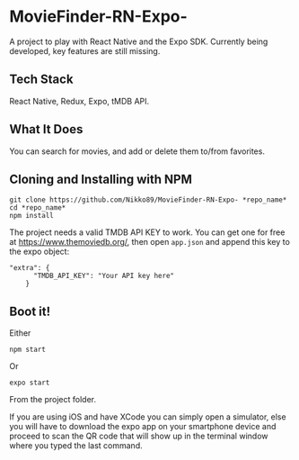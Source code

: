 # MovieFinder-RN-Expo-

A project to play with React Native and the Expo SDK. Currently being developed, key features are still missing.

## Tech Stack

React Native, Redux, Expo, tMDB API.

## What It Does

You can search for movies, and add or delete them to/from favorites.

## Cloning and Installing with NPM


```
git clone https://github.com/Nikko89/MovieFinder-RN-Expo- *repo_name*
cd *repo_name*
npm install 
```

The project needs a valid TMDB API KEY to work. You can get one for free at https://www.themoviedb.org/, then open `app.json` and append this key to the expo object:

```
"extra": {
      "TMDB_API_KEY": "Your API key here"
    }
```

## Boot it!

Either

```
npm start
```
Or
```
expo start
```
From the project folder.

If you are using iOS and have XCode you can simply open a simulator, else you will have to download the expo app on your smartphone device and proceed to scan the QR code that will show up in the terminal window where you typed the last command.
